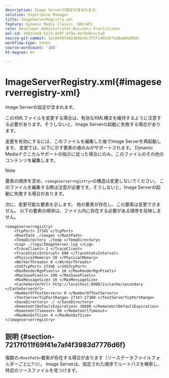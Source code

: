 ```yaml
---
description: Image Serverの設定が含まれます。
solution: Experience Manager
title: ImageServerRegistry.xml
feature: Dynamic Media Classic、SDK/API
role: Developer,Administrator,Business Practitioner
exl-id: 4483c5e8-5123-4d0f-bf9a-4ef8d8cec5a9
source-git-commit: 1ec8b59f442eb96c6c3f5f1405d57a38a86bd056
workflow-type: tm+mt
source-wordcount: '168'
ht-degree: 0%

---
```


# ImageServerRegistry.xml{#imageserverregistry-xml}

Image Serverの設定が含まれます。

このXMLファイルを変更する場合は、有効なXML構文を維持するように注意する必要があります。そうしないと、Image Serverの起動に失敗する場合があります。

変更を有効にするには、このファイルを編集した後でImage Serverを再起動します。 変更では、以下に示す要素の値のみがサポートされます。 Dynamic Mediaテクニカルサポートの指示に従った場合にのみ、このファイルのその他のコンテンツを編集します。

>[!NOTE]
>
>要素の順序を含め、`<imageserverregistry>`の構造は変更しないでください。 このファイルを編集する際は注意が必要です。そうしないと、Image Serverの起動に失敗する場合があります。

次に、変更可能な要素を示します。 他の要素が存在し、この要素は変更できません。 以下の要素の順序は、ファイル内に存在する必要がある順序を反映しません。

```
<imageserverregistry>
    <TcpPort> 27345 </TcpPort>    
    <RootPath ./images </RootPath>
    <TempDirectory ./temp </TempDirectory>
    <Log> ./logs/ImageServer.log </Log>
    <TraceClient> 2 </TraceClient>
    <TraceStatsInterval> 600 </TraceStatsInterval>
    <PhysicalMemory> 20 </PhysicalMemory>
    <WorkerThreads> 0 </WorkerThreads>
    <SVGTcpPort> 27346 </SVGTcpPort>
    <MaxRenderRgnPixels> 16 </MaxRenderRgnPixels>
    <MaxSavePixels> 100 </MaxSavePixels>
    <MaxMessageSize> 16 </MaxMessageSize>
    <CacheServerUrl> http://localhost:8080/is/cache/secondary </CacheServerUrl>
    <NumberOfTextServers> 0 </NumberOfTextServers>
    <TextServerTcpPortRange> 27347-27380 </TextServerTcpPortRange>
    <SaveDirectory> ./ </SaveDirectory>
    <RemoteUrlDefaultExpiration> 36000 </RemoteUrlDefaultExpiration>
    <RemoteUrlTimeout> 60 </RemoteUrlTimeout>
    <MaxNonDsfSize> 4 </MaxNonDsfSize>
</imageserverregistry>
```

## 説明 {#section-7217f011f69f41e7af4f3983d7776d6f}

複数の`<RootPath>`要素が存在する場合があります（ソースデータファイルフォルダーごとに1つ）。 Image Serverは、指定された順序でルートパスを検索し、特定のソースファイルを見つけます。
